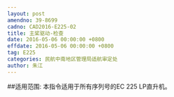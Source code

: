 ```yaml
---
layout: post
amendno: 39-8699
cadno: CAD2016-E225-02
title: 主桨驱动-检查
date: 2016-05-06 00:00:00 +0800
effdate: 2016-05-06 00:00:00 +0800
tag: E225
categories: 民航中南地区管理局适航审定处
author: 朱江
---
```


##适用范围:
本指令适用于所有序列号的EC 225 LP直升机。

